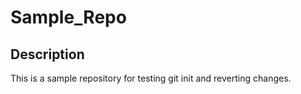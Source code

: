 # Sample_Repo

## Description

This is a sample repository for testing git init and reverting changes.
